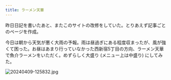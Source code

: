 ```yaml
---
title: ラーメン天華
---
```


昨日日記を書いたあと、またこのサイトの改修をしていた。とりあえず記事ごとのページを作成。

今日は朝から天気が悪く大雨の予報。雨は昼過ぎにある程度収まったが、風が強くて困った。お昼はあまり行っていなかった西新宿5丁目の方向、ラーメン天華で魚介ラーメンをいただく。めずらしく大盛り (メニュー上は中盛り) にしてみた。

![20240409-125832.jpg](https://ceshmina-photos.s3.ap-northeast-1.amazonaws.com/202404/20240409-125832.jpg)
